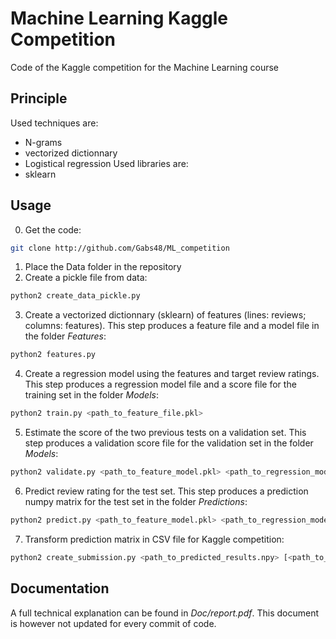 # Machine Learning Kaggle Competition
Code of the Kaggle competition for the Machine Learning course

## Principle

Used techniques are:
- N-grams
- vectorized dictionnary
- Logistical regression
Used libraries are:
- sklearn

## Usage

0. Get the code:
~~~bash
git clone http://github.com/Gabs48/ML_competition
~~~
1. Place the Data folder in the repository
2. Create a pickle file from data:
~~~bash
python2 create_data_pickle.py
~~~
3. Create a vectorized dictionnary (sklearn) of features (lines: reviews; columns: features). This step produces a feature file and a model file in the folder *Features*:
~~~bash
python2 features.py
~~~
4. Create a regression model using the features and target review ratings. This step produces a regression model file and a score file for the training set in the folder *Models*:
~~~bash
python2 train.py <path_to_feature_file.pkl>
~~~
5. Estimate the score of the two previous tests on a validation set. This step produces a validation score file for the validation set in the folder *Models*:
~~~bash
python2 validate.py <path_to_feature_model.pkl> <path_to_regression_model.pkl>
~~~
6. Predict review rating for the test set. This step produces a prediction numpy matrix for the test set in the folder *Predictions*:
~~~bash
python2 predict.py <path_to_feature_model.pkl> <path_to_regression_model.pkl>
~~~
7. Transform prediction matrix in CSV file for Kaggle competition:
~~~bash
python2 create_submission.py <path_to_predicted_results.npy> [<path_to_CSV_file.csv>]
~~~

## Documentation
A full technical explanation can be found in *Doc/report.pdf*. This document is however not updated for every commit of code.